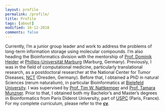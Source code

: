 ```yaml
---
layout: profile
permalink: /profile/
title: Profile
tags: [about]
modified: 16-12-2018
comments: false
---
```


Currently, I’m a junior group leader and work to address the problems of long-term information storage using molecular compounds. I’m also heading the Bioinformatics division with the mentorship of [Prof. Dominik Heider](http://heiderlab.de/?page_id=146) at [Phillips-Universität Marburg](https://www.uni-marburg.de/en) (Marburg, Germany).
Previously, I was in the field of computational medicine, particularly translational research, as a postdoctoral researcher at the National Center for Tumor Diseases, [NCT](https://www.nct-dresden.de/en.html) (Dresden, Germany).
Before that, I obtained a PhD in natural Sciences (rerum naturalium), in particular Bioinformatics at [Bielefeld University](https://www.uni-bielefeld.de/(en)/). I was supervised by [Prof. Tim W. Nattkemper](https://www.cebitec.uni-bielefeld.de/biodatamining/index.php/people/group-leader) and [Prof. Tamara Munzner](http://www.cs.ubc.ca/~tmm/).
Prior to that, I obtained both my Bachelor’s and Master’s degrees in Bioinformatics from Paris Diderot University, part of [USPC](http://www.sorbonne-paris-cite.fr/en) (Paris, France).
For my complete curriculum, please refer to the [**cv**](https://www.dropbox.com/s/rykyytty7zm04wi/ghattab_cv.pdf?dl=0).
